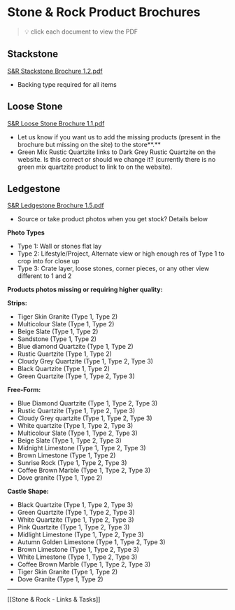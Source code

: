 # Stone & Rock Product Brochures
 > 💡 click each document to view the PDF

## Stackstone
[S&R Stackstone Brochure 1.2.pdf](https://res.craft.do/user/full/f6a9e1c6-4f77-f92c-8adb-df6d1abfdc4b/doc/1310C70E-C3EA-4213-958E-5F503A1FA0EB/3897D5E9-16C7-42F2-85B7-6F6DC44DD1B1_2)
-   Backing type required for all items

## Loose Stone
[S&R Loose Stone Brochure 1.1.pdf](https://res.craft.do/user/full/f6a9e1c6-4f77-f92c-8adb-df6d1abfdc4b/doc/1310C70E-C3EA-4213-958E-5F503A1FA0EB/814B61A8-BAFA-4819-A9DF-8E7DD01494D3_2)
-   Let us know if you want us to add the missing products (present in the brochure but missing on the site) to the store**.**
-   Green Mix Rustic Quartzite links to Dark Grey Rustic Quartzite on the website. Is this correct or should we change it? (currently there is no green mix quartzite product to link to on the website).

## Ledgestone
[S&R Ledgestone Brochure 1.5.pdf](https://res.craft.do/user/full/f6a9e1c6-4f77-f92c-8adb-df6d1abfdc4b/doc/1310C70E-C3EA-4213-958E-5F503A1FA0EB/DBE058C5-E0AD-4E0E-A376-541442FC3D8F_2)
-   Source or take product photos when you get stock? Details below

**Photo Types**
-   Type 1: Wall or stones flat lay
-   Type 2: Lifestyle/Project, Alternate view or high enough res of Type 1 to crop into for close up
-   Type 3: Crate layer, loose stones, corner pieces, or any other view different to 1 and 2

**Products photos missing or requiring higher quality:**

**Strips:**
-   Tiger Skin Granite (Type 1, Type 2)
-   Multicolour Slate (Type 1, Type 2)
-   Beige Slate (Type 1, Type 2)
-   Sandstone (Type 1, Type 2)
-   Blue diamond Quartzite (Type 1, Type 2)
-   Rustic Quartzite (Type 1, Type 2)
-   Cloudy Grey Quartzite (Type 1, Type 2, Type 3)
-   Black Quartzite (Type 1, Type 2)
-   Green Quartzite (Type 1, Type 2, Type 3)

**Free-Form:**
-   Blue Diamond Quartzite (Type 1, Type 2, Type 3)
-   Rustic Quartzite (Type 1, Type 2, Type 3)
-   Cloudy Grey quartzite (Type 1, Type 2, Type 3)
-   White quartzite (Type 1, Type 2, Type 3)
-   Multicolour Slate (Type 1, Type 2, Type 3)
-   Beige Slate (Type 1, Type 2, Type 3)
-   Midnight Limestone (Type 1, Type 2, Type 3)
-   Brown Limestone (Type 1, Type 2)
-   Sunrise Rock (Type 1, Type 2, Type 3)
-   Coffee Brown Marble (Type 1, Type 2, Type 3)
-   Dove granite (Type 1, Type 2)

**Castle Shape:**
-   Black Quartzite (Type 1, Type 2, Type 3)
-   Green Quartzite (Type 1, Type 2, Type 3)
-   White Quartzite (Type 1, Type 2, Type 3)
-   Pink Quartzite (Type 1, Type 2, Type 3)
-   Midlight Limestone (Type 1, Type 2, Type 3)
-   Autumn Golden Limestone (Type 1, Type 2, Type 3)
-   Brown Limestone (Type 1, Type 2, Type 3)
-   White Limestone (Type 1, Type 2, Type 3)
-   Coffee Brown Marble (Type 1, Type 2, Type 3)
-   Tiger Skin Granite (Type 1, Type 2)
-   Dove Granite (Type 1, Type 2)

---
[[Stone & Rock - Links & Tasks]]